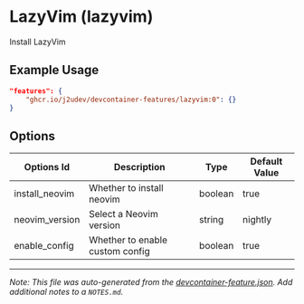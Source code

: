 
# LazyVim (lazyvim)

Install LazyVim

## Example Usage

```json
"features": {
    "ghcr.io/j2udev/devcontainer-features/lazyvim:0": {}
}
```

## Options

| Options Id | Description | Type | Default Value |
|-----|-----|-----|-----|
| install_neovim | Whether to install neovim | boolean | true |
| neovim_version | Select a Neovim version | string | nightly |
| enable_config | Whether to enable custom config | boolean | true |



---

_Note: This file was auto-generated from the [devcontainer-feature.json](devcontainer-feature.json).  Add additional notes to a `NOTES.md`._
